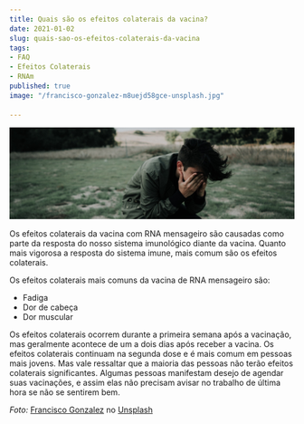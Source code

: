 ```yaml
---
title: Quais são os efeitos colaterais da vacina?
date: 2021-01-02
slug: quais-sao-os-efeitos-colaterais-da-vacina
tags:
- FAQ
- Efeitos Colaterais
- RNAm
published: true
image: "/francisco-gonzalez-m8uejd58gce-unsplash.jpg"

---
```

![](/vaccine-collateral.jpg)

Os efeitos colaterais da vacina com RNA mensageiro são causadas como parte da resposta do nosso sistema imunológico diante da vacina. Quanto mais vigorosa a resposta do sistema imune, mais comum são os efeitos colaterais.

Os efeitos colaterais mais comuns da vacina de RNA mensageiro são:

* Fadiga
* Dor de cabeça
* Dor muscular

Os efeitos colaterais ocorrem durante a primeira semana após a vacinação, mas geralmente acontece de um a dois dias após receber a vacina. Os efeitos colaterais continuam na segunda dose e é mais comum em pessoas mais jovens. Mas vale ressaltar que a maioria das pessoas não terão efeitos colaterais significantes. Algumas pessoas manifestam desejo de agendar suas vacinações, e assim elas não precisam avisar no trabalho de última hora se não se sentirem bem.

_Foto:_ [Francisco Gonzalez](https://unsplash.com/@franciscoegonzalez?utm_source=unsplash&utm_medium=referral&utm_content=creditCopyText) no [Unsplash](https://unsplash.com/s/photos/disease?utm_source=unsplash&utm_medium=referral&utm_content=creditCopyText)